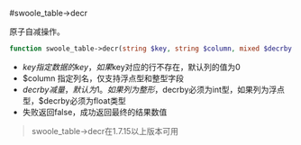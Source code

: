 #swoole_table->decr

原子自减操作。

```php
function swoole_table->decr(string $key, string $column, mixed $decrby = 1);
```

* $key 指定数据的key，如果$key对应的行不存在，默认列的值为0
* $column 指定列名，仅支持浮点型和整型字段
* $decrby 减量，默认为1。如果列为整形，$decrby必须为int型，如果列为浮点型，$decrby必须为float类型
* 失败返回false，成功返回最终的结果数值

> swoole_table->decr在1.7.15以上版本可用
